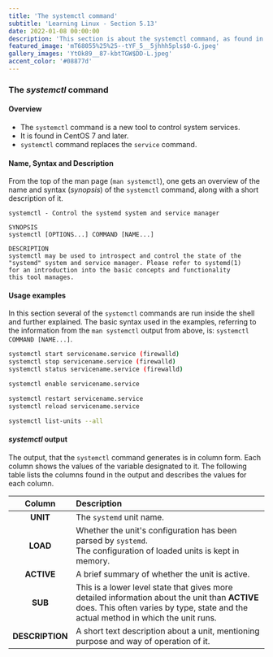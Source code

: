 ```yaml
---
title: 'The systemctl command' 
subtitle: 'Learning Linux - Section 5.13'
date: 2022-01-08 00:00:00
description: 'This section is about the systemctl command, as found in CentOS 7. It describes and gives examples of its usage.'
featured_image: 'mT68055%25%25--tYF_5__5jhhh5pls$0-G.jpeg'
gallery_images: 'YtOk89__87-kbtTGW$DD-L.jpeg' 
accent_color: '#08877d'
---
```



### The *systemctl* command


#### Overview


- The `systemctl` command is a new tool to control system services.
- It is found in CentOS 7 and later.
- `systemctl` command replaces the `service` command.


#### Name, Syntax and Description


From the top of the man page (`man systemctl`), one gets an overview of the name and syntax (*synopsis*) of the `systemctl` command, along with a
short description of it.


```
systemctl - Control the systemd system and service manager

SYNOPSIS
systemctl [OPTIONS...] COMMAND [NAME...]

DESCRIPTION
systemctl may be used to introspect and control the state of the
"systemd" system and service manager. Please refer to systemd(1)
for an introduction into the basic concepts and functionality
this tool manages.
```


#### Usage examples


In this section several of the `systemctl` commands are run inside the shell and further explained. The basic syntax used in the examples, referring
to the information from the `man systemctl` output from above, is: `systemctl COMMAND [NAME...]`.


```bash
systemctl start servicename.service (firewalld)
systemctl stop servicename.service (firewalld)
systemctl status servicename.service (firewalld)
```


```bash
systemctl enable servicename.service
```


```bash
systemctl restart servicename.service
systemctl reload servicename.service
```


```bash
systemctl list-units --all
```


#### *systemctl* output


The output, that the `systemctl` command generates is in column form. Each column shows the values of the variable designated to it. The following
table lists the columns found in the output and describes the values for each column.


| Column                                                                                         | Description                                                                                                           |
|:----------------------------------------------------------------------------------------------:|:----------------------------------------------------------------------------------------------------------------------|
| **UNIT**                                                                                       | The `systemd` unit name.                                                                                              |
| **LOAD**                                                                                       | Whether the unit's configuration has been parsed by `systemd`.<br />The configuration of loaded units is kept in memory. |                                                                                            |                                                                                                                          |
| **ACTIVE**                                                                                     | A brief summary of whether the unit is active.                                                                        |
| **SUB**                                                                                        | This is a lower level state that gives more detailed information about the unit than **ACTIVE** does. This often varies by type, state and the actual method in which the unit runs.                                 |
| **DESCRIPTION**                                                                                | A short text description about a unit, mentioning purpose and way of operation of it.                                 |
